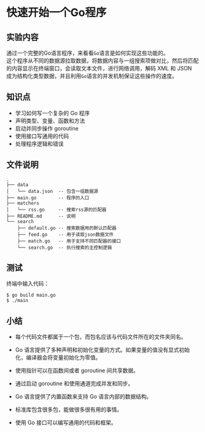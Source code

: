 # 快速开始一个Go程序  

## 实验内容  

通过一个完整的Go语言程序，来看看`Go`语言是如何实现这些功能的。  
这个程序从不同的数据源拉取数据，将数据内容与一组搜索项做对比，然后将匹配的内容显示在终端窗口，会读取文本文件，进行网络调用，解码 XML 和 JSON 成为结构化类型数据，并且利用`Go`语言的并发机制保证这些操作的速度。  

## 知识点  

- 学习如何写一个复杂的 Go 程序  
- 声明类型、变量、函数和方法  
- 启动并同步操作 goroutine  
- 使用接口写通用的代码  
- 处理程序逻辑和错误  

## 文件说明  

```
.
├── data
│   └── data.json  -- 包含一组数据源
├── main.go        -- 程序的入口
├── matchers
│   └── rss.go     -- 搜索rss源的匹配器
├── README.md      -- 说明
└── search
    ├── default.go -- 搜索数据用的默认匹配器
    ├── feed.go    -- 用于读取json数据文件
    ├── match.go   -- 用于支持不同匹配器的接口
    └── search.go  -- 执行搜索的主控制逻辑

```

## 测试  

终端中输入代码：  
```
$ go build main.go
$ ./main
```

## 小结  

- 每个代码文件都属于一个包，而包名应该与代码文件所在的文件夹同名。  

- Go 语言提供了多种声明和初始化变量的方式。如果变量的值没有显式初始化，编译器会将变量初始化为零值。  

- 使用指针可以在函数间或者 goroutine 间共享数据。  

- 通过启动 goroutine 和使用通道完成并发和同步。  

- Go 语言提供了内置函数来支持 Go 语言内部的数据结构。  

- 标准库包含很多包，能做很多很有用的事情。  

- 使用 Go 接口可以编写通用的代码和框架。  